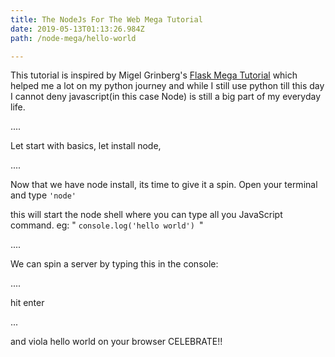 ```yaml
---
title: The NodeJs For The Web Mega Tutorial
date: 2019-05-13T01:13:26.984Z
path: /node-mega/hello-world

---
```

This tutorial is inspired by Migel Grinberg's [Flask Mega Tutorial](https://blog.miguelgrinberg.com/post/the-flask-mega-tutorial-part-i-hello-world) which helped me a lot on my python journey and while I still use python till this day I cannot deny javascript(in this case Node) is still a big part of my everyday life. 

....



Let start with basics, let install node,

....



Now that we have node install, its time to give it a spin. Open your terminal and type `'node'`

this will start the node shell where you can type all you JavaScript command. eg: " `console.log('hello world') `"



....



We can spin a server by typing this in the console:

....

hit enter

...



and viola hello world on your browser CELEBRATE!!
